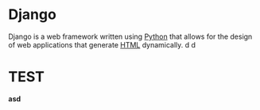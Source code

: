 # Django

Django is a web framework written using [Python](/wiki/Python) that allows for the design of web applications that generate [HTML](/wiki/HTML) dynamically. d d
# TEST
**asd**